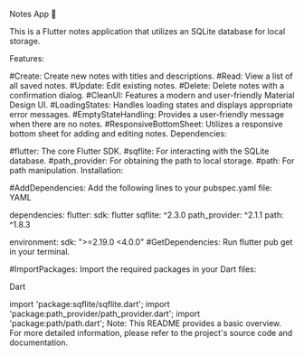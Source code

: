 Notes App 📝

This is a Flutter notes application that utilizes an SQLite database for local storage.

Features:

#Create: Create new notes with titles and descriptions.
#Read: View a list of all saved notes.
#Update: Edit existing notes.
#Delete: Delete notes with a confirmation dialog.
#CleanUI: Features a modern and user-friendly Material Design UI.
#LoadingStates: Handles loading states and displays appropriate error messages.
#EmptyStateHandling: Provides a user-friendly message when there are no notes.
#ResponsiveBottomSheet: Utilizes a responsive bottom sheet for adding and editing notes.
Dependencies:

#flutter: The core Flutter SDK.
#sqflite: For interacting with the SQLite database.
#path_provider: For obtaining the path to local storage.
#path: For path manipulation.
Installation:

#AddDependencies: Add the following lines to your pubspec.yaml file:
YAML

dependencies:
  flutter:
    sdk: flutter
  sqflite: ^2.3.0 
  path_provider: ^2.1.1
  path: ^1.8.3

environment:
  sdk: ">=2.19.0 <4.0.0"
#GetDependencies: Run flutter pub get in your terminal.

#ImportPackages: Import the required packages in your Dart files:

Dart

import 'package:sqflite/sqflite.dart';
import 'package:path_provider/path_provider.dart';
import 'package:path/path.dart';
Note: This README provides a basic overview. For more detailed information, please refer to the project's source code and documentation.
